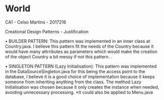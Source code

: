 # World
CA1 - Celso Martins - 2017216

Creational Design Patterns - Justification

• BUILDER PATTERN: This pattern was implemented in an inner class at Country.java.
I believe this pattern fit the needs of the Country because it would have many attrributes as parameters which would make the creation of 
the object Country a bit messy if not this pattern.
.

• SINGLETON PATTERN (Lazy Initialisation): This pattern was implemented in the DataSourceSingleton.java for this being the access point to
the database, I believe it is a good choice of implementation because it keeps someone from inheriting anything from the class.
The method Lazy Initialisation was chosen because it only creates the instance when needed, avoiding unnecessary processing.
*It could also be applied to Menu.java
